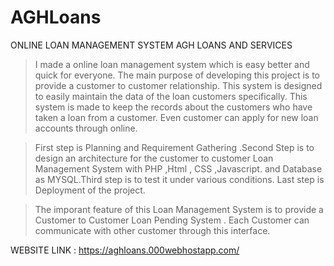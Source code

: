 # AGHLoans
ONLINE LOAN MANAGEMENT SYSTEM
AGH LOANS AND SERVICES


> I made a online loan management system which is easy better and quick for everyone. The main purpose of developing this project is to provide a customer to customer relationship. This system is designed to easily maintain the data of the loan customers specifically. This system is made to keep the records about the customers who have taken a loan from a customer. Even customer can apply for new loan accounts through online.

> First step is Planning and Requirement Gathering .Second Step is to design an architecture for the customer to customer Loan Management System with PHP ,Html , CSS ,Javascript. and Database as MYSQL.Third step is to test it under various conditions. Last step is Deployment of the project.

> The imporant feature of this Loan Management System is to provide a Customer to Customer Loan Pending System . Each Customer can communicate with other customer through this interface.



WEBSITE LINK : https://aghloans.000webhostapp.com/
